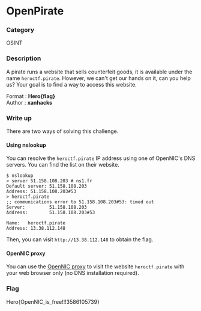 # OpenPirate 

### Category

OSINT

### Description

A pirate runs a website that sells counterfeit goods, it is available under the name `heroctf.pirate`. However, we can't get our hands on it, can you help us? Your goal is to find a way to access this website.

Format : **Hero{flag}**<br>
Author : **xanhacks**

### Write up

There are two ways of solving this challenge.

#### Using nslookup

You can resolve the `heroctf.pirate` IP address using one of OpenNIC's DNS servers. You can find the list on their website.

```
$ nslookup
> server 51.158.108.203 # ns1.fr
Default server: 51.158.108.203
Address: 51.158.108.203#53
> heroctf.pirate
;; communications error to 51.158.108.203#53: timed out
Server:         51.158.108.203
Address:        51.158.108.203#53

Name:   heroctf.pirate
Address: 13.38.112.148
```

Then, you can visit `http://13.38.112.148` to obtain the flag. 

#### OpenNIC proxy

You can use the [OpenNIC proxy](http://proxy.opennicproject.org) to visit the website `heroctf.pirate` with your web browser only (no DNS installation required).

### Flag

Hero{OpenNIC\_is\_free!!!3586105739}
